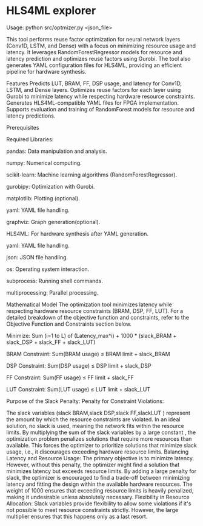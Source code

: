 # HLS4ML explorer

Usage: python src/optmizer.py <json_file>


This tool performs reuse factor optimization for neural network layers (Conv1D, LSTM, and Dense) with a focus on minimizing resource usage and latency. It leverages RandomForestRegressor models for resource and latency prediction and optimizes reuse factors using Gurobi. The tool also generates YAML configuration files for HLS4ML, providing an efficient pipeline for hardware synthesis.

Features
Predicts LUT, BRAM, FF, DSP usage, and latency for Conv1D, LSTM, and Dense layers.
Optimizes reuse factors for each layer using Gurobi to minimize latency while respecting hardware resource constraints.
Generates HLS4ML-compatible YAML files for FPGA implementation.
Supports evaluation and training of RandomForest models for resource and latency predictions.

Prerequisites

Required Libraries:

pandas: Data manipulation and analysis.

numpy: Numerical computing.

scikit-learn: Machine learning algorithms (RandomForestRegressor).

gurobipy: Optimization with Gurobi.

matplotlib: Plotting (optional).

yaml: YAML file handling.

graphviz: Graph generation(optional).

HLS4ML: For hardware synthesis after YAML generation.

yaml: YAML file handling.

json: JSON file handling.

os: Operating system interaction.

subprocess: Running shell commands.

multiprocessing: Parallel processing.



Mathematical Model
The optimization tool minimizes latency while respecting hardware resource constraints (BRAM, DSP, FF, LUT). For a detailed breakdown of the objective function and constraints, refer to the Objective Function and Constraints section below.

Minimize: 
    Sum (i=1 to L) of (Latency_max^i) 
    + 1000 * (slack_BRAM + slack_DSP + slack_FF + slack_LUT)

BRAM Constraint: 
    Sum(BRAM usage) ≤ BRAM limit + slack_BRAM

DSP Constraint: 
    Sum(DSP usage) ≤ DSP limit + slack_DSP

FF Constraint: 
    Sum(FF usage) ≤ FF limit + slack_FF

LUT Constraint: 
    Sum(LUT usage) ≤ LUT limit + slack_LUT

Purpose of the Slack Penalty:
Penalty for Constraint Violations:

The slack variables (slack BRAM,slack DSP,slack FF,slackLUT ) represent the amount by which the resource constraints are violated. In an ideal solution, no slack is used, meaning the network fits within the resource limits.
By multiplying the sum of the slack variables by a large constant , the optimization problem penalizes solutions that require more resources than available. This forces the optimizer to prioritize solutions that minimize slack usage, i.e., it discourages exceeding hardware resource limits.
Balancing Latency and Resource Usage:
The primary objective is to minimize latency. However, without this penalty, the optimizer might find a solution that minimizes latency but exceeds resource limits.
By adding a large penalty for slack, the optimizer is encouraged to find a trade-off between minimizing latency and fitting the design within the available hardware resources. The weight of 1000 ensures that exceeding resource limits is heavily penalized, making it undesirable unless absolutely necessary.
Flexibility in Resource Allocation:
Slack variables provide flexibility to allow some violations if it's not possible to meet resource constraints strictly. However, the large multiplier ensures that this happens only as a last resort.


